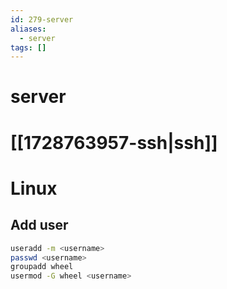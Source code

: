 ```yaml
---
id: 279-server
aliases:
  - server
tags: []
---
```


# server

# [[1728763957-ssh|ssh]]

# Linux

## Add user

```bash
useradd -m <username>
passwd <username>
groupadd wheel
usermod -G wheel <username>
```
